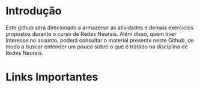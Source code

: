 # Introdução

Este github será direcionado a armazenar as atividades e demais exercícios propostos durante o curso de Redes Neurais. Além disso, quem tiver interesse no assunto, poderá consultar o material presente neste Github, de modo a buscar entender um pouco sobre o que é tratado na disciplina de Redes Neurais.

# Links Importantes
